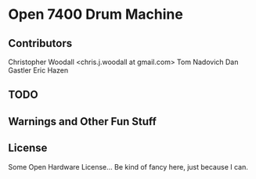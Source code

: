 # Open 7400 Drum Machine

## Contributors
Christopher Woodall <chris.j.woodall at gmail.com>
Tom Nadovich
Dan Gastler
Eric Hazen

## TODO

## Warnings and Other Fun Stuff

## License

Some Open Hardware License... Be kind of fancy here, just because I can.